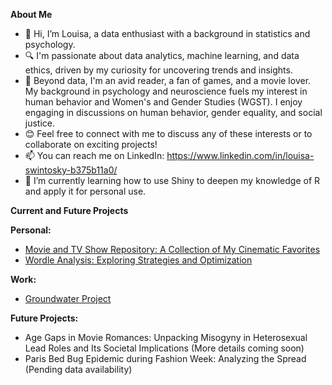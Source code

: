 **About Me**
- 👋 Hi, I’m Louisa, a data enthusiast with a background in statistics and psychology.
- 🔍 I'm passionate about data analytics, machine learning, and data ethics, driven by my curiosity for uncovering trends and insights.
- 👀 Beyond data, I'm an avid reader, a fan of games, and a movie lover. My background in psychology and neuroscience fuels my interest in human behavior and Women's and Gender Studies (WGST). I enjoy engaging in discussions on human behavior, gender equality, and social justice.
- 😊 Feel free to connect with me to discuss any of these interests or to collaborate on exciting projects!
- 📫 You can reach me on LinkedIn: https://www.linkedin.com/in/louisa-swintosky-b375b11a0/
- 🌱 I’m currently learning how to use Shiny to deepen my knowledge of R and apply it for personal use. 

**Current and Future Projects**

**Personal:**
- [Movie and TV Show Repository: A Collection of My Cinematic Favorites](https://github.com/louisaswin/movierepository-)
- [Wordle Analysis: Exploring Strategies and Optimization](https://github.com/louisaswin/Wordle-Project)

**Work:**
- [Groundwater Project](https://github.com/louisaswin/groundwater)

**Future Projects:**
- Age Gaps in Movie Romances: Unpacking Misogyny in Heterosexual Lead Roles and Its Societal Implications (More details coming soon)
- Paris Bed Bug Epidemic during Fashion Week: Analyzing the Spread (Pending data availability)

<!---
louisaswin/louisaswin is a ✨ special ✨ repository because its `README.md` (this file) appears on your GitHub profile.
You can click the Preview link to take a look at your changes.
--->
